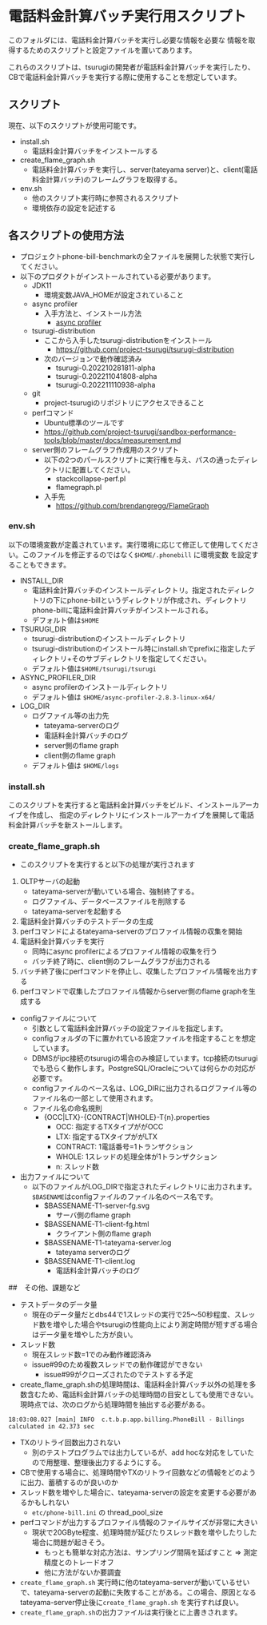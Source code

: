 # 電話料金計算バッチ実行用スクリプト

このフォルダには、電話料金計算バッチを実行し必要な情報を必要な
情報を取得するためのスクリプトと設定ファイルを置いてあります。

これらのスクリプトは、tsurugiの開発者が電話料金計算バッチを実行したり、
CBで電話料金計算バッチを実行する際に使用することを想定しています。


## スクリプト

現在、以下のスクリプトが使用可能です。
* install.sh
  * 電話料金計算バッチをインストールする
* create_flame_graph.sh
  * 電話料金計算バッチを実行し、server(tateyama server)と、client(電話料金計算バッチ)のフレームグラフを取得する。
* env.sh
  * 他のスクリプト実行時に参照されるスクリプト
  * 環境依存の設定を記述する

## 各スクリプトの使用方法

* プロジェクトphone-bill-benchmarkの全ファイルを展開した状態で実行してください。
* 以下のプロダクトがインストールされている必要があります。
  * JDK11
    * 環境変数JAVA_HOMEが設定されていること
  * async profiler
    * 入手方法と、インストール方法
      * [async profiler](https://github.com/jvm-profiling-tools/async-profiler)
  * tsurugi-distribution
    * ここから入手したtsurugi-distributionをインストール
      * https://github.com/project-tsurugi/tsurugi-distribution
    * 次のバージョンで動作確認済み
      * tsurugi-0.202210281811-alpha
      * tsurugi-0.202211041808-alpha
      * tsurugi-0.202211110938-alpha
  * git
    * project-tsurugiのリポジトリにアクセスできること
  * perfコマンド
    * Ubuntu標準のツールです
    * https://github.com/project-tsurugi/sandbox-performance-tools/blob/master/docs/measurement.md
  * server側のフレームグラフ作成用のスクリプト
    * 以下の2つのパールスクリプトに実行権を与え、パスの通ったディレクトリに配置してください。
      * stackcollapse-perf.pl
      * flamegraph.pl
    * 入手先
      * https://github.com/brendangregg/FlameGraph

### env.sh

以下の環境変数が定義されています。実行環境に応じて修正して使用してください。このファイルを修正するのではなく`$HOME/.phonebill` に環境変数
を設定することもできます。

* INSTALL_DIR
  * 電話料金計算バッチのインストールディレクトリ。指定されたディレクトリの下にphone-billというディレクトリが作成され、ディレクトリphone-billに電話料金計算バッチがインストールされる。
  * デフォルト値は`$HOME`
* TSURUGI_DIR
  * tsurugi-distributionのインストールディレクトリ
  * tsurugi-distributionのインストール時にinstall.shでprefixに指定したディレクトリ+そのサブディレクトリを指定してください。
  * デフォルト値は`$HOME/tsurugi/tsurugi`
* ASYNC_PROFILER_DIR
  * async profilerのインストールディレクトリ
  * デフォルト値は `$HOME/async-profiler-2.8.3-linux-x64/`
* LOG_DIR
  * ログファイル等の出力先
    * tateyama-serverのログ
    * 電話料金計算バッチのログ
    * server側のflame graph
    * client側のflame graph
  * デフォルト値は `$HOME/logs`

### install.sh

このスクリプトを実行すると電話料金計算バッチをビルド、インストールアーカイブを作成し、
指定のディレクトリにインストールアーカイブを展開して電話料金計算バッチを新ストールします。

### create_flame_graph.sh

* このスクリプトを実行すると以下の処理が実行されます

1. OLTPサーバの起動
    * tateyama-serverが動いている場合、強制終了する。
    * ログファイル、データベースファイルを削除する
    * tateyama-serverを起動する
1. 電話料金計算バッチのテストデータの生成
1. perfコマンドによるtateyama-serverのプロファイル情報の収集を開始
1. 電話料金計算バッチを実行
    * 同時にasync profilerによるプロファイル情報の収集を行う
    * バッチ終了時に、client側のフレームグラフが出力される
1. バッチ終了後にperfコマンドを停止し、収集したプロファイル情報を出力する
1. perfコマンドで収集したプロファイル情報からserver側のflame graphを生成する

* configファイルについて
  * 引数として電話料金計算バッチの設定ファイルを指定します。
  * configフォルダの下に置かれている設定ファイルを指定することを想定しています。
  * DBMSがipc接続のtsurugiの場合のみ検証しています。tcp接続のtsurugiでも恐らく動作します。PostgreSQL/Oracleについては何らかの対応が必要です。
  * configファイルのベース名は、LOG_DIRに出力されるログファイル等のファイル名の一部として使用されます。
  * ファイル名の命名規則
    * {OCC|LTX}-{CONTRACT|WHOLE}-T{n}.properties
      * OCC: 指定するTXタイプががOCC
      * LTX: 指定するTXタイプががLTX
      * CONTRACT: 1電話番号=1トランザクション
      * WHOLE: 1スレッドの処理全体が1トランザクション
      * n: スレッド数
* 出力ファイルについて
  * 以下のファイルがLOG_DIRで指定されたディレクトリに出力されます。`$BASENAME`はconfigファイルのファイル名のベース名です。
    * $BASSENAME-T1-server-fg.svg
      * サーバ側のflame graph
    * $BASSENAME-T1-client-fg.html
      * クライアント側のflame graph
    * $BASSENAME-T1-tateyama-server.log
      * tateyama serverのログ
    * $BASSENAME-T1-client.log
      * 電話料金計算バッチのログ
  
##　その他、課題など

* テストデータのデータ量
  * 現在のデータ量だとdbs44で1スレッドの実行で25～50秒程度、スレッド数を増やした場合やtsurugiの性能向上により測定時間が短すぎる場合はデータ量を増やした方が良い。
* スレッド数
  * 現在スレッド数=1でのみ動作確認済み
  * issue#99のため複数スレッドでの動作確認ができない 
    * issue#99がクローズされたのでテストする予定
* create_flame_graph.shの処理時間は、電話料金計算バッチ以外の処理を多数含むため、電話料金計算バッチの処理時間の目安としても使用できない。現時点では、次のログから処理時間を抽出する必要がある。
```
18:03:08.027 [main] INFO  c.t.b.p.app.billing.PhoneBill - Billings calculated in 42.373 sec 
```
* TXのリトライ回数出力されない
  * 別のテストプログラムでは出力しているが、add hocな対応をしていたので用整理、整理後出力するようにする。
* CBで使用する場合に、処理時間やTXのリトライ回数などの情報をどのように出力、蓄積するのが良いのか
* スレッド数を増やした場合に、tateyama-serverの設定を変更する必要があるかもしれない
  * `etc/phone-bill.ini` の thread_pool_size
* perfコマンドが出力するプロファイル情報のファイルサイズが非常に大きい
  * 現状で20GByte程度、処理時間が延びたりスレッド数を増やしたりした場合に問題が起きそう。
    * もっとも簡単な対応方法は、サンプリング間隔を延ばすこと => 測定精度とのトレードオフ
    * 他に方法がないか要調査
* `create_flame_graph.sh` 実行時に他のtateyama-serverが動いているせいで、tateyama-serverの起動に失敗することがある。この場合、原因となるtateyama-server停止後に`create_flame_graph.sh` を実行すれば良い。
* `create_flame_graph.sh`の出力ファイルは実行後とに上書きされます。